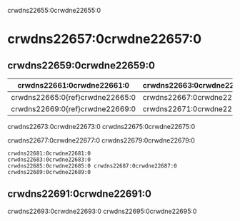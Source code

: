 crwdns22655:0crwdne22655:0
# crwdns22657:0crwdne22657:0

## crwdns22659:0crwdne22659:0

| crwdns22661:0crwdne22661:0      | crwdns22663:0crwdne22663:0 |
| ------------------------------- | -------------------------- |
| crwdns22665:0{ref}crwdne22665:0 | crwdns22667:0crwdne22667:0 |
| crwdns22669:0{ref}crwdne22669:0 | crwdns22671:0crwdne22671:0 |

crwdns22673:0crwdne22673:0 crwdns22675:0crwdne22675:0

crwdns22677:0crwdne22677:0 crwdns22679:0crwdne22679:0

```{figure} ../figures/binderhub.jpg
crwdns22681:0crwdne22681:0
crwdns22683:0crwdne22683:0
crwdns22685:0crwdne22685:0 crwdns22687:0crwdne22687:0 crwdns22689:0crwdne22689:0
```

## crwdns22691:0crwdne22691:0

crwdns22693:0crwdne22693:0 crwdns22695:0crwdne22695:0
